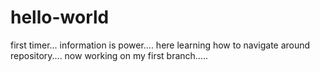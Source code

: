 # hello-world
first timer...
information is power....
here learning how to navigate around repository....
now working on my first branch.....
